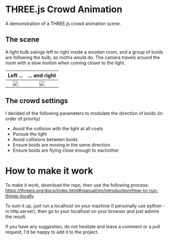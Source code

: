 # THREE.js Crowd Animation

A demonstration of a THREE.js crowd animation scene.

## The scene

A light bulb swings left to right inside a wooden room, and a group of boids are following the bulb,
as moths would do.
The camera travels around the room with a slow motion when coming closer to the light.

Left ...                   | ... and right
:-------------------------:|:-------------------------:
![](https://github.com/LuluDavid/THREE.js-Crowd-Animation/blob/master/pictures/boids1.png)  |  ![](https://github.com/LuluDavid/THREE.js-Crowd-Animation/blob/master/pictures/boids2.png)

## The crowd settings

I decided of the following parameters to modulate the direction of boids (in order of priority)
* Avoid the collision with the light at all costs
* Pursuie the light
* Avoid collisions between boids
* Ensure boids are moving in the same direction
* Ensure boids are flying close enough to eachother

# How to make it work

To make it work, download the repo, then use the following process: https://threejs.org/docs/index.html#manual/en/introduction/How-to-run-things-locally

To sum it up, just run a localhost on your machine (I personally use python -m http.server), then go to your localhost on your browser and just admire the result.

If you have any suggestion, do not hesitate and leave a comment or a pull request, I'd be happy to add it to the project.
